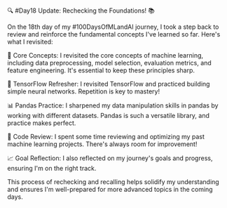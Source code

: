 🔍 #Day18 Update: Rechecking the Foundations! 📚

On the 18th day of my #100DaysOfMLandAI journey, I took a step back to review and reinforce the fundamental concepts I've learned so far. Here's what I revisited:

🧠 Core Concepts: I revisited the core concepts of machine learning, including data preprocessing, model selection, evaluation metrics, and feature engineering. It's essential to keep these principles sharp.

🤖 TensorFlow Refresher: I revisited TensorFlow and practiced building simple neural networks. Repetition is key to mastery!

📊 Pandas Practice: I sharpened my data manipulation skills in pandas by working with different datasets. Pandas is such a versatile library, and practice makes perfect.

🧐 Code Review: I spent some time reviewing and optimizing my past machine learning projects. There's always room for improvement!

📈 Goal Reflection: I also reflected on my journey's goals and progress, ensuring I'm on the right track.

This process of rechecking and recalling helps solidify my understanding and ensures I'm well-prepared for more advanced topics in the coming days.
